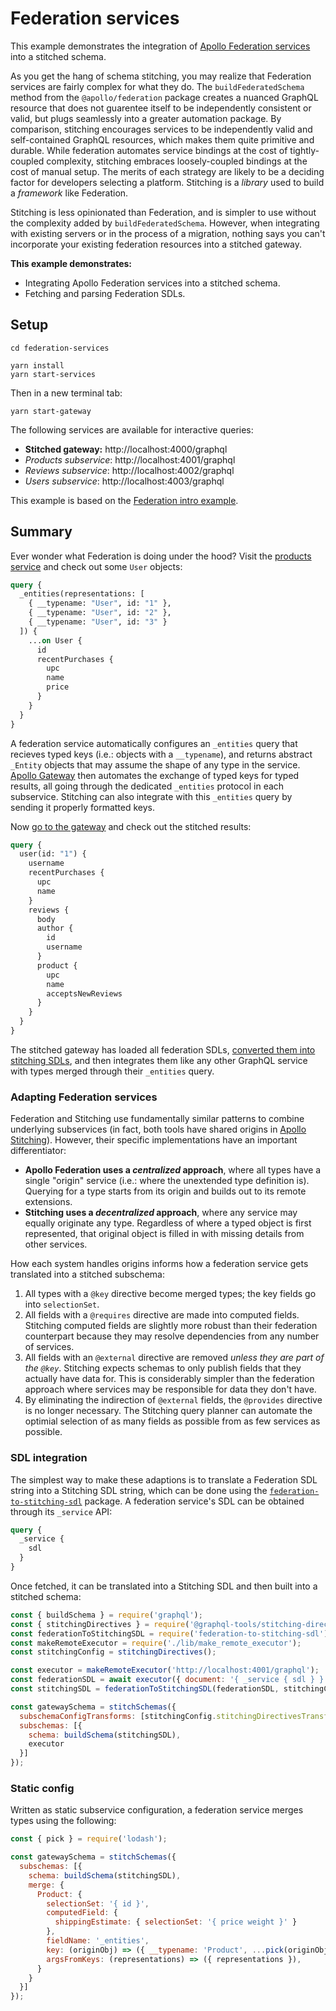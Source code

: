 # Federation services

This example demonstrates the integration of [Apollo Federation services](https://www.apollographql.com/docs/federation/implementing-services/) into a stitched schema.

As you get the hang of schema stitching, you may realize that Federation services are fairly complex for what they do. The `buildFederatedSchema` method from the `@apollo/federation` package creates a nuanced GraphQL resource that does not guarentee itself to be independently consistent or valid, but plugs seamlessly into a greater automation package. By comparison, stitching encourages services to be independently valid and self-contained GraphQL resources, which makes them quite primitive and durable. While federation automates service bindings at the cost of tightly-coupled complexity, stitching embraces loosely-coupled bindings at the cost of manual setup. The merits of each strategy are likely to be a deciding factor for developers selecting a platform. Stitching is a _library_ used to build a _framework_ like Federation.

Stitching is less opinionated than Federation, and is simpler to use without the complexity added by `buildFederatedSchema`. However, when integrating with existing servers or in the process of a migration, nothing says you can't incorporate your existing federation resources into a stitched gateway.

**This example demonstrates:**

- Integrating Apollo Federation services into a stitched schema.
- Fetching and parsing Federation SDLs.

## Setup

```shell
cd federation-services

yarn install
yarn start-services
```

Then in a new terminal tab:

```shell
yarn start-gateway
```

The following services are available for interactive queries:

- **Stitched gateway:** http://localhost:4000/graphql
- _Products subservice_: http://localhost:4001/graphql
- _Reviews subservice_: http://localhost:4002/graphql
- _Users subservice_: http://localhost:4003/graphql

This example is based on the [Federation intro example](https://www.apollographql.com/docs/federation/#concern-based-separation).

## Summary

Ever wonder what Federation is doing under the hood? Visit the [products service](http://localhost:4001/graphql) and check out some `User` objects:

```graphql
query {
  _entities(representations: [
    { __typename: "User", id: "1" },
    { __typename: "User", id: "2" },
    { __typename: "User", id: "3" }
  ]) {
    ...on User {
      id
      recentPurchases {
        upc
        name
        price
      }
    }
  }
}
```

A federation service automatically configures an `_entities` query that recieves typed keys (i.e.: objects with a `__typename`), and returns abstract `_Entity` objects that may assume the shape of any type in the service. [Apollo Gateway](https://www.npmjs.com/package/@apollo/gateway) then automates the exchange of typed keys for typed results, all going through the dedicated `_entities` protocol in each subservice. Stitching can also integrate with this `_entities` query by sending it properly formatted keys.

Now [go to the gateway](http://localhost:4001/graphql) and check out the stitched results:

```graphql
query {
  user(id: "1") {
    username
    recentPurchases {
      upc
      name
    }
    reviews {
      body
      author {
        id
        username
      }
      product {
        upc
        name
        acceptsNewReviews
      }
    }
  }
}
```

The stitched gateway has loaded all federation SDLs, [converted them into stitching SDLs](https://github.com/gmac/federation-to-stitching-sdl), and then integrates them like any other GraphQL service with types merged through their `_entities` query.

### Adapting Federation services

Federation and Stitching use fundamentally similar patterns to combine underlying subservices (in fact, both tools have shared origins in [Apollo Stitching](https://www.apollographql.com/docs/federation/migrating-from-stitching/)). However, their specific implementations have an important differentiator:

- **Apollo Federation uses a _centralized_ approach**, where all types have a single "origin" service (i.e.: where the unextended type definition is). Querying for a type starts from its origin and builds out to its remote extensions.
- **Stitching uses a _decentralized_ approach**, where any service may equally originate any type. Regardless of where a typed object is first represented, that original object is filled in with missing details from other services.

How each system handles origins informs how a federation service gets translated into a stitched subschema:

1. All types with a `@key` directive become merged types; the key fields go into `selectionSet`.
1. All fields with a `@requires` directive are made into computed fields. Stitching computed fields are slightly more robust than their federation counterpart because they may resolve dependencies from any number of services.
1. All fields with an `@external` directive are removed _unless they are part of the `@key`_. Stitching expects schemas to only publish fields that they actually have data for. This is considerably simpler than the federation approach where services may be responsible for data they don't have.
1. By eliminating the indirection of `@external` fields, the `@provides` directive is no longer necessary. The Stitching query planner can automate the optimial selection of as many fields as possible from as few services as possible.

### SDL integration

The simplest way to make these adaptions is to translate a Federation SDL string into a Stitching SDL string, which can be done using the [`federation-to-stitching-sdl`](https://github.com/gmac/federation-to-stitching-sdl) package. A federation service's SDL can be obtained through its `_service` API:

```graphql
query {
  _service {
    sdl
  }
}
```

Once fetched, it can be translated into a Stitching SDL and then built into a stitched schema:

```js
const { buildSchema } = require('graphql');
const { stitchingDirectives } = require('@graphql-tools/stitching-directives');
const federationToStitchingSDL = require('federation-to-stitching-sdl');
const makeRemoteExecutor = require('./lib/make_remote_executor');
const stitchingConfig = stitchingDirectives();

const executor = makeRemoteExecutor('http://localhost:4001/graphql');
const federationSDL = await executor({ document: '{ _service { sdl } }' });
const stitchingSDL = federationToStitchingSDL(federationSDL, stitchingConfig);

const gatewaySchema = stitchSchemas({
  subschemaConfigTransforms: [stitchingConfig.stitchingDirectivesTransformer],
  subschemas: [{
    schema: buildSchema(stitchingSDL),
    executor
  }]
});
```

### Static config

Written as static subservice configuration, a federation service merges types using the following:

```js
const { pick } = require('lodash');

const gatewaySchema = stitchSchemas({
  subschemas: [{
    schema: buildSchema(stitchingSDL),
    merge: {
      Product: {
        selectionSet: '{ id }',
        computedField: {
          shippingEstimate: { selectionSet: '{ price weight }' }
        },
        fieldName: '_entities',
        key: (originObj) => ({ __typename: 'Product', ...pick(originObj, ['id', 'price', 'weight']) }),
        argsFromKeys: (representations) => ({ representations }),
      }
    }
  }]
});
```
